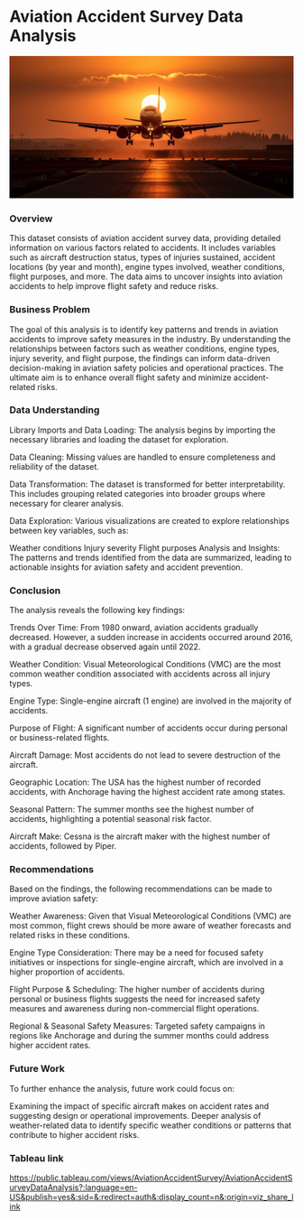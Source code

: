 
# Aviation Accident Survey Data Analysis

![image](https://github.com/sarwas530/Aviation_data/blob/main/aircraft.jpg)
### Overview


This dataset consists of aviation accident survey data, providing detailed information on various factors related to accidents. It includes variables such as aircraft destruction status, types of injuries sustained, accident locations (by year and month), engine types involved, weather conditions, flight purposes, and more. The data aims to uncover insights into aviation accidents to help improve flight safety and reduce risks.



### Business Problem

The goal of this analysis is to identify key patterns and trends in aviation accidents to improve safety measures in the industry. By understanding the relationships between factors such as weather conditions, engine types, injury severity, and flight purpose, the findings can inform data-driven decision-making in aviation safety policies and operational practices. The ultimate aim is to enhance overall flight safety and minimize accident-related risks.



### Data Understanding

Library Imports and Data Loading: The analysis begins by importing the necessary libraries and loading the dataset for exploration.

Data Cleaning: Missing values are handled to ensure completeness and reliability of the dataset.

Data Transformation: The dataset is transformed for better interpretability. This includes grouping related categories into broader groups where necessary for clearer analysis.

Data Exploration: Various visualizations are created to explore relationships between key variables, such as:

Weather conditions
Injury severity
Flight purposes
Analysis and Insights: The patterns and trends identified from the data are summarized, leading to actionable insights for aviation safety and accident prevention.


### Conclusion
The analysis reveals the following key findings:

Trends Over Time: From 1980 onward, aviation accidents gradually decreased. However, a sudden increase in accidents occurred around 2016, with a gradual decrease observed again until 2022.

Weather Condition: Visual Meteorological Conditions (VMC) are the most common weather condition associated with accidents across all injury types.

Engine Type: Single-engine aircraft (1 engine) are involved in the majority of accidents.

Purpose of Flight: A significant number of accidents occur during personal or business-related flights.

Aircraft Damage: Most accidents do not lead to severe destruction of the aircraft.

Geographic Location: The USA has the highest number of recorded accidents, with Anchorage having the highest accident rate among states.

Seasonal Pattern: The summer months see the highest number of accidents, highlighting a potential seasonal risk factor.

Aircraft Make: Cessna is the aircraft maker with the highest number of accidents, followed by Piper.

### Recommendations
Based on the findings, the following recommendations can be made to improve aviation safety:

Weather Awareness: Given that Visual Meteorological Conditions (VMC) are most common, flight crews should be more aware of weather forecasts and related risks in these conditions.

Engine Type Consideration: There may be a need for focused safety initiatives or inspections for single-engine aircraft, which are involved in a higher proportion of accidents.

Flight Purpose & Scheduling: The higher number of accidents during personal or business flights suggests the need for increased safety measures and awareness during non-commercial flight operations.

Regional & Seasonal Safety Measures: Targeted safety campaigns in regions like Anchorage and during the summer months could address higher accident rates.

### Future Work
To further enhance the analysis, future work could focus on:

Examining the impact of specific aircraft makes on accident rates and suggesting design or operational improvements.
Deeper analysis of weather-related data to identify specific weather conditions or patterns that contribute to higher accident risks.


### Tableau link 
 https://public.tableau.com/views/AviationAccidentSurvey/AviationAccidentSurveyDataAnalysis?:language=en-US&publish=yes&:sid=&:redirect=auth&:display_count=n&:origin=viz_share_link
